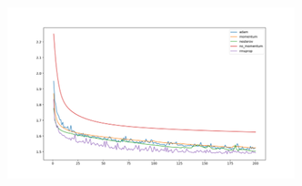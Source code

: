 ![x](https://raw.githubusercontent.com/shenweihai1/ML/master/image_classification/images/iteration(200)_mini-batch(1000)/loss.png)
